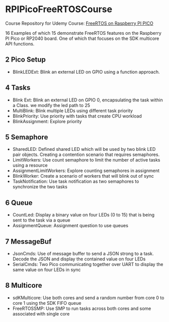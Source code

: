 # RPIPicoFreeRTOSCourse
Course Repository for Udemy Course: [FreeRTOS on Raspberry PI PICO](https://www.udemy.com/course/draft/4868484/?referralCode=C5A9A19C93919A9DA294)

16 Examples of which 15 demonstrate FreeRTOS features on the Raspberry PI Pico or RP2040 board. One of which that focuses on the SDK multicore API functions.

## 2 Pico Setup

+ BlinkLEDExt: Blink an external LED on GPIO using a function approach.

## 4 Tasks

+ Blink Ext: Blink an external LED on GPIO 0, encapsulating the task within a Class.
  we modify the led path to 25
+ MultiBlink: Blink multiple LEDs using different task priority
+ BlinkPriority: Use priority with tasks that create CPU workload
+ BlinkAssignment: Explore priority


## 5 Semaphore

+ SharedLED: Defined shared LED which will be used by two blink LED pair objects. Creating a contention scenario that requires semaphores. 
+ LimitWorkers: Use count semaphore to limit the number of active tasks using a resource
+ AssignmentLimitWorkers: Explore counting semaphores in assignment
+ BlinkWorker: Create a scenario of workers that will blink out of sync
+ TaskNotification: Use task notification as two semaphores to synchronize the two tasks


## 6 Queue

+ CountLed: Display a binary value on four LEDs (0 to 15) that is being sent to the task via a queue
+ AssignmentQueue: Assignment question to use queues

## 7 MessageBuf

+ JsonCmds: Use of message buffer to send a JSON strong to a task. Decode the JSON and display the contained value on four LEDs
+ SerialCmds: Two Pico communicating together over UART to display the same value on four LEDs in sync

## 8 Multicore

+ sdKMulticore: Use both cores and send a random number from core 0 to core 1 using the SDK FIFO queue
+ FreeRTOSSMP: Use SMP to run tasks across both cores and some associated with single core

